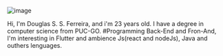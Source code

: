 ![image](https://user-images.githubusercontent.com/105395813/188935112-05e9e621-9535-4bb8-9681-b31fe0528084.png)

<!---
Douglas4Developer/Douglas4Developer is a ✨ special ✨ repository because its `README.md` (this file) appears on your GitHub profile.
You can click the Preview link to take a look at your changes.
--->
Hi, I'm Douglas S. S. Ferreira, and i'm 23 years old. I have a degree in computer science from PUC-GO.
#Programming Back-End and Fron-And, I'm interesting in Flutter and ambience Js(react and nodeJs), Java and outhers lenguages.

